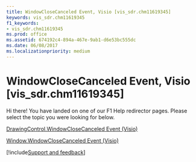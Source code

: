 ```yaml
---
title: WindowCloseCanceled Event, Visio [vis_sdr.chm11619345]
keywords: vis_sdr.chm11619345
f1_keywords:
- vis_sdr.chm11619345
ms.prod: office
ms.assetid: 674192c4-894a-467e-9ab1-d6e53bc555dc
ms.date: 06/08/2017
ms.localizationpriority: medium
---
```



# WindowCloseCanceled Event, Visio [vis_sdr.chm11619345]

Hi there! You have landed on one of our F1 Help redirector pages. Please select the topic you were looking for below.

[DrawingControl.WindowCloseCanceled Event (Visio)](https://msdn.microsoft.com/library/39a68cc4-81af-0d8b-4cfc-5a0fdd3b6902%28Office.15%29.aspx)

[Window.WindowCloseCanceled Event (Visio)](https://msdn.microsoft.com/library/bef37fff-5c47-9a61-4b84-ee87912d6478%28Office.15%29.aspx)

[!include[Support and feedback](~/includes/feedback-boilerplate.md)]
